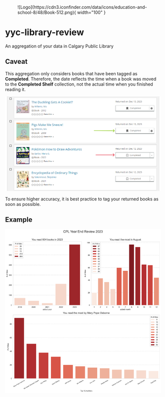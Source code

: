 <figure markdown>
![Logo](https://cdn3.iconfinder.com/data/icons/education-and-school-8/48/Book-512.png){ width="100" }
</figure>

# yyc-library-review

An aggregation of your data in Calgary Public Library

## Caveat

This aggregation only considers books that have been tagged as **Completed**. Therefore, the date reflects the time when a book was moved to the **Completed Shelf** collection, not the actual time when you finished reading it.

![Caveat](./caveat.png)

To ensure higher accuracy, it is best practice to tag your returned books as soon as possible.

## Example

![Example](./example.png)
